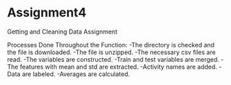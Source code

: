 # Assignment4
Getting and Cleaning Data Assignment

Processes Done Throughout the Function:
-The directory is checked and the file is downloaded.
-The file is unzipped.
-The necessary csv files are read.
-The variables are constructed.
-Train and test variables are merged.
-The features with mean and std are extracted.
-Activity names are added.
-Data are labeled.
-Averages are calculated.
